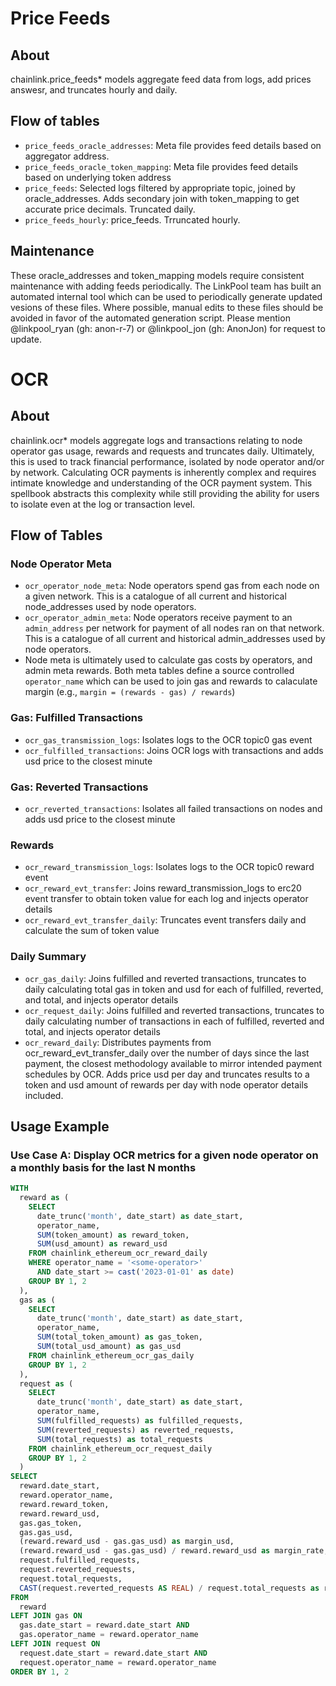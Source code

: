# Price Feeds

## About

chainlink.price_feeds* models aggregate feed data from logs, add prices answesr, and truncates hourly and daily.

## Flow of tables

- `price_feeds_oracle_addresses`: Meta file provides feed details based on aggregator address.
- `price_feeds_oracle_token_mapping`: Meta file provides feed details based on underlying token address
- `price_feeds`: Selected logs filtered by appropriate topic, joined by oracle_addresses. Adds secondary join with token_mapping to get accurate price decimals. Truncated daily.
- `price_feeds_hourly`: price_feeds. Trruncated hourly.

## Maintenance

These oracle_addresses and token_mapping models require consistent maintenance with adding feeds periodically. The LinkPool team has built an automated internal tool which can be used to periodically generate updated vesions of these files. Where possible, manual edits to these files should be avoided in favor of the automated generation script. Please mention @linkpool_ryan (gh: anon-r-7) or @linkpool_jon (gh: AnonJon) for request to update.

# OCR

## About

chainlink.ocr* models aggregate logs and transactions relating to node operator gas usage, rewards and requests and truncates daily. Ultimately, this is used to track financial performance, isolated by node operator and/or by network. Calculating OCR payments is inherently complex and requires intimate knowledge and understanding of the OCR payment system. This spellbook abstracts this complexity while still providing the ability for users to isolate even at the log or transaction level. 

## Flow of Tables

### Node Operator Meta
- `ocr_operator_node_meta`: Node operators spend gas from each node on a given network. This is a catalogue of all current and historical node_addresses used by node operators.
- `ocr_operator_admin_meta`: Node operators receive payment to an `admin_address` per network for payment of all nodes ran on that network. This is a catalogue of all current and historical admin_addresses used by node operators. 
- Node meta is ultimately used to calculate gas costs by operators, and admin meta rewards. Both meta tables define a source controlled `operator_name` which can be used to join gas and rewards to calaculate margin (e.g., `margin = (rewards - gas) / rewards`)

### Gas: Fulfilled Transactions
- `ocr_gas_transmission_logs`: Isolates logs to the OCR topic0 gas event
- `ocr_fulfilled_transactions`: Joins OCR logs with transactions and adds usd price to the closest minute

### Gas: Reverted Transactions
- `ocr_reverted_transactions`: Isolates all failed transactions on nodes and adds usd price to the closest minute

### Rewards
- `ocr_reward_transmission_logs`: Isolates logs to the OCR topic0 reward event
- `ocr_reward_evt_transfer`: Joins reward_transmission_logs to erc20 event transfer to obtain token value for each log and injects operator details
- `ocr_reward_evt_transfer_daily`: Truncates event transfers daily and calculate the sum of token value

### Daily Summary
- `ocr_gas_daily`: Joins fulfilled and reverted transactions, truncates to daily calculating total gas in token and usd for each of fulfilled, reverted, and total, and injects operator details
- `ocr_request_daily`: Joins fulfilled and reverted transactions, truncates to daily calculating number of transactions in each of fulfilled, reverted and total, and injects operator details
- `ocr_reward_daily`: Distributes payments from ocr_reward_evt_transfer_daily over the number of days since the last payment, the closest methodology available to mirror intended payment schedules by OCR. Adds price usd per day and truncates results to a token and usd amount of rewards per day with node operator details included. 

## Usage Example

### Use Case A: Display OCR metrics for a given node operator on a monthly basis for the last N months

```sql
WITH 
  reward as (
    SELECT
      date_trunc('month', date_start) as date_start,
      operator_name,
      SUM(token_amount) as reward_token,
      SUM(usd_amount) as reward_usd
    FROM chainlink_ethereum_ocr_reward_daily
    WHERE operator_name = '<some-operator>'
      AND date_start >= cast('2023-01-01' as date)
    GROUP BY 1, 2
  ),
  gas as (
    SELECT
      date_trunc('month', date_start) as date_start,
      operator_name,
      SUM(total_token_amount) as gas_token,
      SUM(total_usd_amount) as gas_usd
    FROM chainlink_ethereum_ocr_gas_daily
    GROUP BY 1, 2
  ),
  request as (
    SELECT
      date_trunc('month', date_start) as date_start,
      operator_name,
      SUM(fulfilled_requests) as fulfilled_requests,
      SUM(reverted_requests) as reverted_requests,
      SUM(total_requests) as total_requests
    FROM chainlink_ethereum_ocr_request_daily
    GROUP BY 1, 2
  )
SELECT 
  reward.date_start,
  reward.operator_name,
  reward.reward_token,
  reward.reward_usd,
  gas.gas_token,
  gas.gas_usd,
  (reward.reward_usd - gas.gas_usd) as margin_usd,
  (reward.reward_usd - gas.gas_usd) / reward.reward_usd as margin_rate,
  request.fulfilled_requests,
  request.reverted_requests,
  request.total_requests,
  CAST(request.reverted_requests AS REAL) / request.total_requests as revert_rate
FROM 
  reward
LEFT JOIN gas ON
  gas.date_start = reward.date_start AND
  gas.operator_name = reward.operator_name
LEFT JOIN request ON
  request.date_start = reward.date_start AND
  request.operator_name = reward.operator_name
ORDER BY 1, 2
```